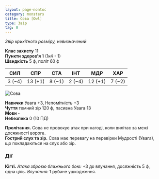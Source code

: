 ```yaml
---
layout: page-nontoc
category: monsters
title: Сова [Owl]
type: Звір
tag: 0
---
```


_Звір крихітного розміру, невизначений_

**Клас захисту** 11    
**Пункти здоров'я** 1 (1к4 - 1)    
**Швидкість** 5 ф, політ 60 ф

| СИЛ    | СПР     | СТА    | ІНТ    | МДР     | ХАР    |
| ------ | ------- | ------ | ------ | ------- | ------ |
| 3 (−4) | 13 (+1) | 8 (−1) | 2 (−4) | 12 (+1) | 7 (−2) |

![Сова](https://www.dndbeyond.com/avatars/thumbnails/16/533/1000/1000/636376331660233857.jpeg)

**Навички** Увага +3, Непомітність +3    
**Чуття** темний зір 120 ф, пасивна Увага 13    
**Мови** -    
**Небезпека** 0 (10 ПД)

**Пролітання.** Сова не провокує атак при нагоді, коли вилітає за межі досяжності ворога.    
**Гострий слух та зір.** Сова має перевагу на перевірки Мудрості (Увага), що покладаються на слух або зір.

### Дії
**Кігті.** _Атака зброєю ближнього бою:_ +3 до влучання, досяжність 5 ф, одна ціль. _Влучання:_ 1 рубане ушкодження. 
